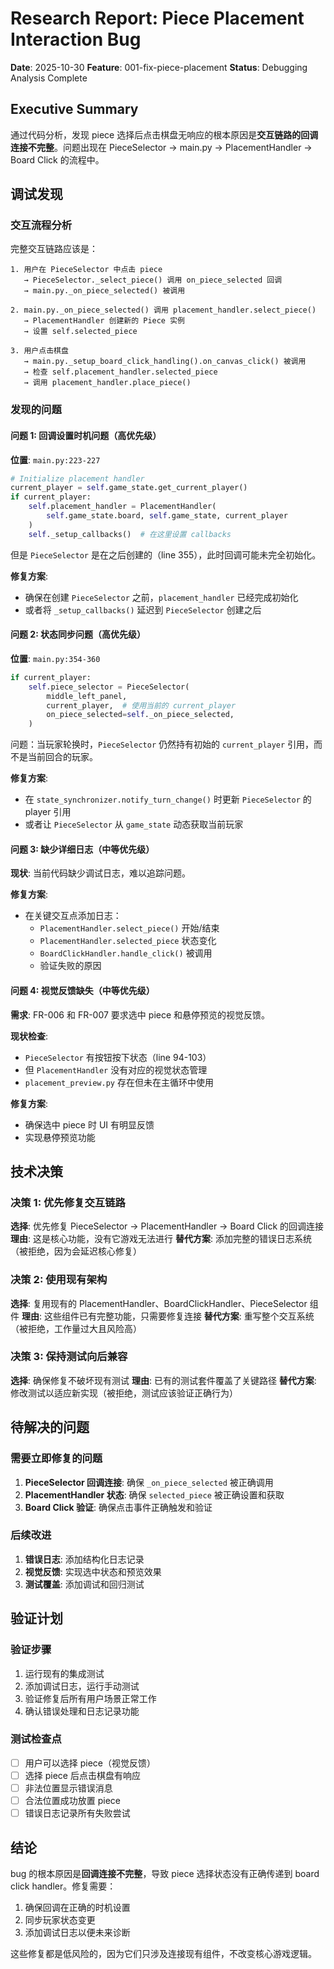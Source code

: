 # Research Report: Piece Placement Interaction Bug

**Date**: 2025-10-30
**Feature**: 001-fix-piece-placement
**Status**: Debugging Analysis Complete

## Executive Summary

通过代码分析，发现 piece 选择后点击棋盘无响应的根本原因是**交互链路的回调连接不完整**。问题出现在 PieceSelector → main.py → PlacementHandler → Board Click 的流程中。

## 调试发现

### 交互流程分析

完整交互链路应该是：
```
1. 用户在 PieceSelector 中点击 piece
   → PieceSelector._select_piece() 调用 on_piece_selected 回调
   → main.py._on_piece_selected() 被调用

2. main.py._on_piece_selected() 调用 placement_handler.select_piece()
   → PlacementHandler 创建新的 Piece 实例
   → 设置 self.selected_piece

3. 用户点击棋盘
   → main.py._setup_board_click_handling().on_canvas_click() 被调用
   → 检查 self.placement_handler.selected_piece
   → 调用 placement_handler.place_piece()
```

### 发现的问题

#### 问题 1: 回调设置时机问题（高优先级）
**位置**: `main.py:223-227`

```python
# Initialize placement handler
current_player = self.game_state.get_current_player()
if current_player:
    self.placement_handler = PlacementHandler(
        self.game_state.board, self.game_state, current_player
    )
    self._setup_callbacks()  # 在这里设置 callbacks
```

但是 `PieceSelector` 是在之后创建的（line 355），此时回调可能未完全初始化。

**修复方案**:
- 确保在创建 `PieceSelector` 之前，`placement_handler` 已经完成初始化
- 或者将 `_setup_callbacks()` 延迟到 `PieceSelector` 创建之后

#### 问题 2: 状态同步问题（高优先级）
**位置**: `main.py:354-360`

```python
if current_player:
    self.piece_selector = PieceSelector(
        middle_left_panel,
        current_player,  # 使用当前的 current_player
        on_piece_selected=self._on_piece_selected,
    )
```

问题：当玩家轮换时，`PieceSelector` 仍然持有初始的 `current_player` 引用，而不是当前回合的玩家。

**修复方案**:
- 在 `state_synchronizer.notify_turn_change()` 时更新 `PieceSelector` 的 player 引用
- 或者让 `PieceSelector` 从 `game_state` 动态获取当前玩家

#### 问题 3: 缺少详细日志（中等优先级）
**现状**: 当前代码缺少调试日志，难以追踪问题。

**修复方案**:
- 在关键交互点添加日志：
  - `PlacementHandler.select_piece()` 开始/结束
  - `PlacementHandler.selected_piece` 状态变化
  - `BoardClickHandler.handle_click()` 被调用
  - 验证失败的原因

#### 问题 4: 视觉反馈缺失（中等优先级）
**需求**: FR-006 和 FR-007 要求选中 piece 和悬停预览的视觉反馈。

**现状检查**:
- `PieceSelector` 有按钮按下状态（line 94-103）
- 但 `PlacementHandler` 没有对应的视觉状态管理
- `placement_preview.py` 存在但未在主循环中使用

**修复方案**:
- 确保选中 piece 时 UI 有明显反馈
- 实现悬停预览功能

## 技术决策

### 决策 1: 优先修复交互链路
**选择**: 优先修复 PieceSelector → PlacementHandler → Board Click 的回调连接
**理由**: 这是核心功能，没有它游戏无法进行
**替代方案**: 添加完整的错误日志系统（被拒绝，因为会延迟核心修复）

### 决策 2: 使用现有架构
**选择**: 复用现有的 PlacementHandler、BoardClickHandler、PieceSelector 组件
**理由**: 这些组件已有完整功能，只需要修复连接
**替代方案**: 重写整个交互系统（被拒绝，工作量过大且风险高）

### 决策 3: 保持测试向后兼容
**选择**: 确保修复不破坏现有测试
**理由**: 已有的测试套件覆盖了关键路径
**替代方案**: 修改测试以适应新实现（被拒绝，测试应该验证正确行为）

## 待解决的问题

### 需要立即修复的问题
1. **PieceSelector 回调连接**: 确保 `_on_piece_selected` 被正确调用
2. **PlacementHandler 状态**: 确保 `selected_piece` 被正确设置和获取
3. **Board Click 验证**: 确保点击事件正确触发和验证

### 后续改进
1. **错误日志**: 添加结构化日志记录
2. **视觉反馈**: 实现选中状态和预览效果
3. **测试覆盖**: 添加调试和回归测试

## 验证计划

### 验证步骤
1. 运行现有的集成测试
2. 添加调试日志，运行手动测试
3. 验证修复后所有用户场景正常工作
4. 确认错误处理和日志记录功能

### 测试检查点
- [ ] 用户可以选择 piece（视觉反馈）
- [ ] 选择 piece 后点击棋盘有响应
- [ ] 非法位置显示错误消息
- [ ] 合法位置成功放置 piece
- [ ] 错误日志记录所有失败尝试

## 结论

bug 的根本原因是**回调连接不完整**，导致 piece 选择状态没有正确传递到 board click handler。修复需要：

1. 确保回调在正确的时机设置
2. 同步玩家状态变更
3. 添加调试日志以便未来诊断

这些修复都是低风险的，因为它们只涉及连接现有组件，不改变核心游戏逻辑。
